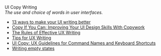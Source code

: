 UI Copy Writing  
_The use and choice of words in user interfaces._

*   [13 ways to make your UI writing better](https://www.uxpin.com/studio/blog/13-ways-to-make-your-ui-writing-better/)  
*   [Copy If You Can: Improving Your UI Design Skills With Copywork](https://www.smashingmagazine.com/2017/02/improving-ui-design-skills-copywork/)  
*   [The Rules of Effective UX Writing](https://marvelapp.com/blog/rules-of-effective-ux-writing/)  
*   [Tips for UX Writing](https://uxmag.com/articles/tips-for-ux-writing)  
*   [UI Copy: UX Guidelines for Command Names and Keyboard Shortcuts](https://www.nngroup.com/articles/ui-copy/)  
*   [Writing empty states](https://uxdesign.cc/writing-empty-states-3e0279f39066)  
